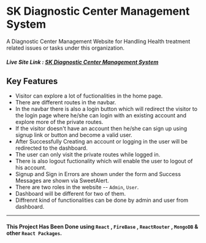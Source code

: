 # SK Diagnostic Center Management System

A Diagnostic Center Management Website for Handling Health treatment related issues or tasks under this organization.


##### Live Site Link : [ SK Diagnostic Center Management System ](https://sk-diagnostic-center.netlify.app/)

## Key Features 

- Visitor can explore a lot of fuctionalities in the home page.
- There are different routes in the navbar.
- In the navbar there is also a login button which will redirect the visitor to the login page where he/she can login with an existing account and explore more of the private routes.
- If the visitor doesn't have an account then he/she can sign up using signup link or button and become a valid user.
- After Successfully Creating an account or logging in the user will be redirected to the dashboard.
- The user can only visit the private routes while logged in.
- There is also logout fuctionality which will enable the user to logout of his account.
- Signup and Sign in Errors are shown under the form and Success Messages are shown via SweetAlert.
- There are two roles in the website -- `Admin`, `User`.
- Dashboard will be different for two of them.
- Diffrennt kind of functionalities can be done by admin and user from dashboard.


***

#### This Project Has Been Done using `React` , `FireBase` , `ReactRouter` , `MongoDB`  & other `React Packages`.